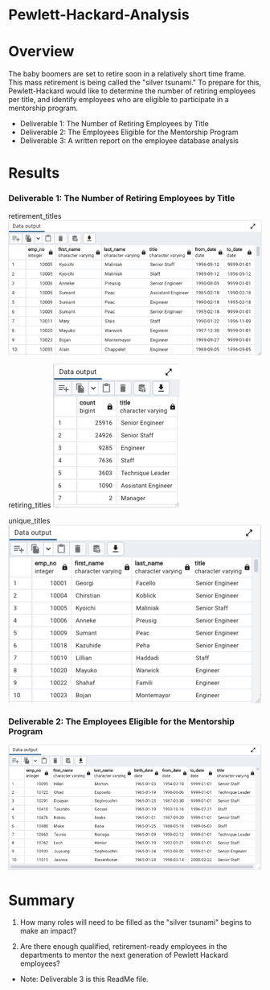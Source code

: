 # Pewlett-Hackard-Analysis

# Overview

The baby boomers are set to retire soon in a relatively short time frame. This mass retirement is being called the "silver tsunami." To prepare for this, Pewlett-Hackard would like to determine the number of retiring employees per title, and identify employees who are eligible to participate in a mentorship program. 

* Deliverable 1: The Number of Retiring Employees by Title
* Deliverable 2: The Employees Eligible for the Mentorship Program
* Deliverable 3: A written report on the employee database analysis


# Results

### Deliverable 1: The Number of Retiring Employees by Title
retirement_titles
![retirement_titles](Resources/retirement_titles.png)

retiring_titles
![retiring_titles](Resources/retiring_titles.png)

unique_titles
![unique_titles](Resources/unique_titles.png)

### Deliverable 2: The Employees Eligible for the Mentorship Program
![mentorship_eligibility](Resources/mentorship_eligibility.png)




# Summary

1. How many roles will need to be filled as the "silver tsunami" begins to make an impact?


2. Are there enough qualified, retirement-ready employees in the departments to mentor the next generation of Pewlett Hackard employees?


* Note: Deliverable 3 is this ReadMe file.
